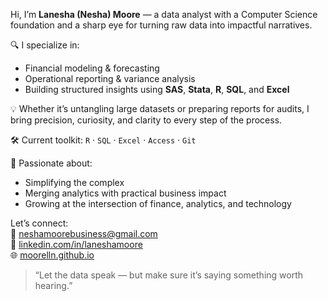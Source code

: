 Hi, I’m **Lanesha (Nesha) Moore** — a data analyst with a Computer Science foundation and a sharp eye for turning raw data into impactful narratives.

🔍 I specialize in:
- Financial modeling & forecasting
- Operational reporting & variance analysis
- Building structured insights using **SAS**, **Stata**, **R**, **SQL**, and **Excel**

💡 Whether it’s untangling large datasets or preparing reports for audits, I bring precision, curiosity, and clarity to every step of the process.

🛠️ Current toolkit:
`R` · `SQL` · `Excel` · `Access` · `Git`

🎯 Passionate about:
- Simplifying the complex
- Merging analytics with practical business impact
- Growing at the intersection of finance, analytics, and technology

Let’s connect:  
📧 [neshamoorebusiness@gmail.com](mailto:neshamoorebusiness@gmail.com)  
🔗 [linkedin.com/in/laneshamoore](https://linkedin.com/in/laneshamoore)  
🌐 [moorelln.github.io](https://moorelln.github.io)

> “Let the data speak — but make sure it’s saying something worth hearing.”
